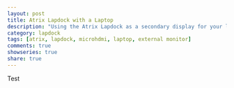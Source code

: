 ```yaml
---
layout: post
title: Atrix Lapdock with a Laptop
description: "Using the Atrix Lapdock as a secondary display for your laptop."
category: lapdock
tags: [atrix, lapdock, microhdmi, laptop, external monitor]
comments: true
showseries: true
share: true
---
```


Test
